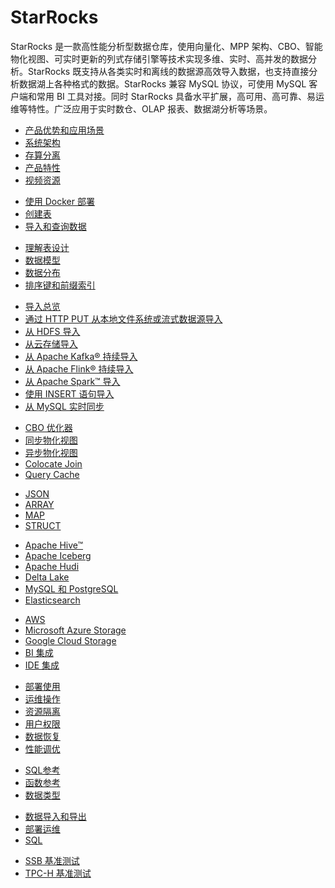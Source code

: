 # StarRocks

  StarRocks 是一款高性能分析型数据仓库，使用向量化、MPP 架构、CBO、智能物化视图、可实时更新的列式存储引擎等技术实现多维、实时、高并发的数据分析。StarRocks 既支持从各类实时和离线的数据源高效导入数据，也支持直接分析数据湖上各种格式的数据。StarRocks 兼容 MySQL 协议，可使用 MySQL 客户端和常用 BI 工具对接。同时 StarRocks 具备水平扩展，高可用、高可靠、易运维等特性。广泛应用于实时数仓、OLAP 报表、数据湖分析等场景。

<NavBox>
<NavBoxPart title="StarRocks 入门">
<NavBoxPartItem title="产品介绍​">

- [产品优势和应用场景](../introduction/what_is_starrocks)
- [系统架构](../introduction/Architecture)
- [存算分离](../deployment/deploy_shared_data)
- [产品特性](../introduction/Features)
- [视频资源](../faq/Video)

</NavBoxPartItem>
</NavBoxPart>

<NavBoxPart>
<NavBoxPartItem title="快速开始​">

- [使用 Docker 部署](../quick_start/deploy_with_docker)
- [创建表](../quick_start/Create_table)
- [导入和查询数据](../quick_start/Import_and_query)

</NavBoxPartItem>
</NavBoxPart>
</NavBox>

<NavBox>
<NavBoxPart title="表设计​">
<NavBoxPartItem>

- [理解表设计](../table_design/StarRocks_table_design)
- [数据模型](../table_design/table_types/table_types)
- [数据分布](../table_design/Data_distribution)
- [排序键和前缀索引](../table_design/Sort_key)

</NavBoxPartItem>
</NavBoxPart>

<NavBoxPart title="数据导入​">
<NavBoxPartItem>

- [导入总览](../loading/Loading_intro)
- [通过 HTTP PUT 从本地文件系统或流式数据源导入](../loading/StreamLoad)
- [从 HDFS 导入](../loading/hdfs_load)
- [从云存储导入](../loading/cloud_storage_load)
- [从 Apache Kafka® 持续导入](../loading/RoutineLoad)
- [从 Apache Flink® 持续导入](../loading/Flink-connector-starrocks)
- [从 Apache Spark™ 导入](../loading/Spark-connector-starrocks)
- [使用 INSERT 语句导入](../loading/InsertInto)
- [从 MySQL 实时同步](../loading/Flink_cdc_load)

</NavBoxPartItem>
</NavBoxPart>
</NavBox>

<NavBox>
<NavBoxPart title="数据查询​">
<NavBoxPartItem title="提高查询性能">

- [CBO 优化器](../using_starrocks/Cost_based_optimizer)
- [同步物化视图](../using_starrocks/Materialized_view-single_table)
- [异步物化视图](../using_starrocks/Materialized_view)
- [Colocate Join](../using_starrocks/Colocate_join)
- [Query Cache](../using_starrocks/query_cache)

</NavBoxPartItem>
<NavBoxPartItem title="查询半结构化数据">

- [JSON](../sql-reference/sql-statements/data-types/JSON)
- [ARRAY](../sql-reference/sql-statements/data-types/Array)
- [MAP](../sql-reference/sql-statements/data-types/Map)
- [STRUCT](../sql-reference/sql-statements/data-types/STRUCT)

</NavBoxPartItem>
</NavBoxPart>

<NavBoxPart>
<NavBoxPartItem title="查询外部数据源​">

- [Apache Hive™](../data_source/catalog/hive_catalog)
- [Apache Iceberg](../data_source/catalog/iceberg_catalog)
- [Apache Hudi](../data_source/catalog/hudi_catalog)
- [Delta Lake](../data_source/catalog/deltalake_catalog)
- [MySQL 和 PostgreSQL](../data_source/catalog/jdbc_catalog)
- [Elasticsearch](../data_source/catalog/elasticsearch_catalog)

</NavBoxPartItem>
<NavBoxPartItem title="外部系统集成​">

- [AWS](../integrations/authenticate_to_aws_resources)
- [Microsoft Azure Storage](../integrations/authenticate_to_azure_storage)
- [Google Cloud Storage](../integrations/authenticate_to_gcs)
- [BI 集成](../integrations/BI_integrations/Hex)
- [IDE 集成](../integrations/IDE_integrations/DataGrip)

</NavBoxPartItem>
</NavBoxPart>
</NavBox>

<NavBox>
<NavBoxPart title="管理 StarRocks">
<NavBoxPartItem>

- [部署使用](../administration/Build_in_docker)
- [运维操作](../administration/Scale_up_down)
- [资源隔离](../administration/monitor_manage_big_queries)
- [用户权限](../administration/privilege_overview)
- [数据恢复](../administration/Data_recovery)
- [性能调优](../administration/Query_planning)

</NavBoxPartItem>
</NavBoxPart>

<NavBoxPart title="参考​">
<NavBoxPartItem>

- [SQL参考](../sql-reference/sql-statements/account-management/ALTER%20USER)
- [函数参考](../sql-reference/sql-functions/date-time-functions/convert_tz)
- [数据类型](../sql-reference/sql-statements/data-types/TINYINT)

</NavBoxPartItem>
</NavBoxPart>
</NavBox>

<NavBox>
<NavBoxPart title="常见问题​">
<NavBoxPartItem>

- [数据导入和导出](../faq/loading/Loading_faq)
- [部署运维](../faq/Deploy_faq)
- [SQL](../faq/Sql_faq)

</NavBoxPartItem>
</NavBoxPart>

<NavBoxPart title="性能测试​">
<NavBoxPartItem>

- [SSB 基准测试](../benchmarking/SSB_Benchmarking)
- [TPC-H 基准测试](../benchmarking/TPC-H_Benchmark)

</NavBoxPartItem>
</NavBoxPart>
</NavBox>
